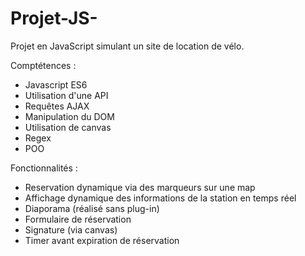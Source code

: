 # Projet-JS-

Projet en JavaScript simulant un site de location de vélo.

Comptétences : 

- Javascript ES6 
- Utilisation d'une API
- Requêtes AJAX
- Manipulation du DOM
- Utilisation de canvas
- Regex
- POO

Fonctionnalités : 

- Reservation dynamique via des marqueurs sur une map
- Affichage dynamique des informations de la station en temps réel
- Diaporama (réalisé sans plug-in)
- Formulaire de réservation
- Signature (via canvas)
- Timer avant expiration de réservation
